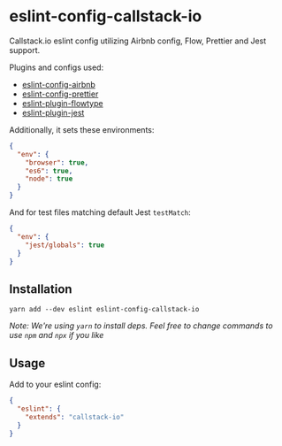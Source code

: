 # eslint-config-callstack-io

Callstack.io eslint config utilizing Airbnb config, Flow, Prettier and Jest support.

Plugins and configs used:
* [eslint-config-airbnb](https://yarnpkg.com/en/package/eslint-config-airbnb)
* [eslint-config-prettier](https://yarnpkg.com/en/package/eslint-config-prettier)
* [eslint-plugin-flowtype](https://yarnpkg.com/en/package/eslint-plugin-flowtype)
* [eslint-plugin-jest](https://yarnpkg.com/en/package/eslint-plugin-jest)

Additionally, it sets these environments:
```json
{
  "env": {
    "browser": true,
    "es6": true,
    "node": true
  }
}
```

And for test files matching default Jest `testMatch`:
```json
{
  "env": {
    "jest/globals": true
  }
}
```

## Installation

```
yarn add --dev eslint eslint-config-callstack-io
```

*Note: We're using `yarn` to install deps. Feel free to change commands to use `npm` and `npx` if you like*

## Usage

Add to your eslint config:

```json
{
  "eslint": {
    "extends": "callstack-io"
  }
}
```
